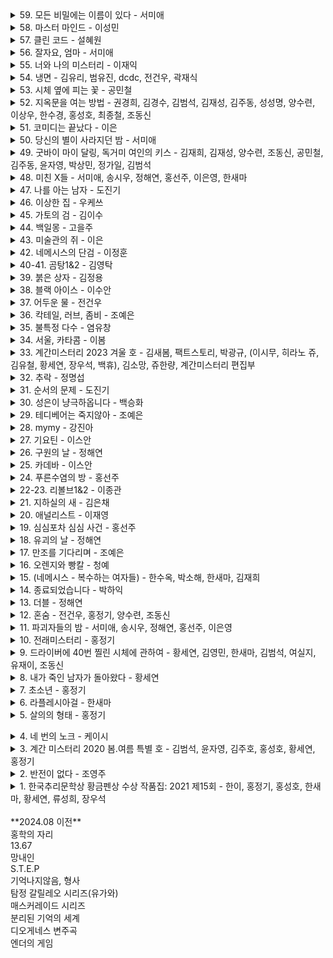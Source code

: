 <details><summary>
59. 모든 비밀에는 이름이 있다 - 서미애
</summary>

  > 현실감있는 감정선
</details>


<details><summary>
58. 마스터 마인드 - 이성민
</summary>

> 액션스릴러, 빌런, 박진감 넘치는 영화같은
</details>


<details><summary>
57. 클린 코드 - 설혜원
</summary>

> 재미는 있으나 임팩트는 없었다.
</details>


<details><summary>
56. 잘자요, 엄마 - 서미애
</summary>

> 어떤 환경과 삶이 살인마를 만드는지에 대해 심리해부가 인상적
</details>


<details><summary>
55. 너와 나의 미스터리 - 이재익
</summary>

> 구성이 너무 좋아서 끊김없이 마음을 움직이는 굉장히 좋은 작품
</details>


<details><summary>
54. 냉면 - 김유리, 범유진, dcdc, 전건우, 곽재식
</summary>

> 냉면으로 특이한 기분을 느낄 수 있다. 마지막 파인애플 냉면은 한번쯤 먹어보고 싶다.
</details>


<details><summary>
53. 시체 옆에 피는 꽃 - 공민철
</summary>

> 이야기가 매끄럽고 계속 읽고 싶게 만듬. 흡입력 있는 스토리가 없으면 중도에 그만두거나 마지막 반전을 기대하게 되는데 스토리가 재밌으니 반은 먹고 들어감.
</details>

<details><summary>
52. 지옥문을 여는 방법 - 권경희, 김경수, 김범석, 김재성, 김주동, 성성명, 양수련, 이상우, 한수경, 홍성호, 최종철, 조동신
</summary>

> 무난했다. 이 때도 좋은 추리 작품들이 꽤 많았다는 것을 알게되었고, 일찍 알았다면 더 좋지 않았을까 하고 생각함
</details>


<details><summary>
51. 코미디는 끝났다 - 이은
</summary>

> 작품속으로 들어간 듯한 착각이 들 정도로 생생한 묘사와 심리적 공포가 소름이 돋고 눈을 뗄 수 없었다.
</details>


<details><summary>
50. 당신의 별이 사라지던 밤 - 서미애
</summary>

> 가족을 잃은 슬픔을 주인공을 통해 처절하게 느낄 수 있었다. 내용이 부드럽게 진행되어 순식간에 읽혔다. 마지막 반전도 좋았음.
</details>


<details><summary>
49. 굿바이 마이 달링, 독거미 여인의 키스 - 김재희, 김재성, 양수련, 조동신, 공민철, 김주동, 윤자영, 박상민, 정가일, 김범석
</summary>

> 추리마을을 배경으로 그 안에서 벌어지는 일들을 여러 작가를 통해 풀어나가 특색있다. 깊게 인상남는 작품은 없었지만 재미는 있음.
</details>


<details><summary>
48. 미친 X들 - 서미애, 송시우, 정해연, 홍선주, 이은영, 한새마
</summary>

> 가볍게 단숨에 읽을 수 있고 현실에 대한 묘사와 풍자, 상상력이 돋보이는 괜찮은 단편집.
</details>


<details><summary>
47. 나를 아는 남자 - 도진기
</summary>

> 때론 사소한 가능성이 실마리가 되기도 한다. 흐름이 지루하지 않았고 결말부분에 생각해둔 추리가 다 빗나가서 허탈했다. 다음편 계속.
</details>


<details><summary>
46. 이상한 집 - 우케쓰
</summary>

> 집 설계도에 숨겨진 비밀은 흥미를 일으키기에 충분했다. 뒤로갈수록 짧은 분량인데도 더 복잡해지는 구성원들과 힘빠지는 전개가 아쉽다.
</details>


<details><summary>
45. 가토의 검 - 김이수
</summary>

> 사람은 쉽게 변하지 않는다는 사실을 다시금 깨닫게 되었다. 욕망, 폭력, 정치, 이기심, 자기애를 한 인물을 통해 탁월하게 드러냈다.
</details>


<details><summary>
44. 백일몽 - 고을주
</summary>

> 계속 파고들며 하나씩 발견해가는 과정에서 희열감 비슷한 것을 느꼈고 문체가 적응될 때쯤부터 순식간에 마지막 페이지를 볼 수 있음.
</details>


<details><summary>
43. 미술관의 쥐 - 이은
</summary>

> 미술 관련이라 어려울 것이란 예상을 깸. 쉽게 설명한 유익한 정보와 함께 예술에 대해 깊게 생각해 볼 수 있음.
</details>


<details><summary>
42. 네메시스의 단검 - 이정훈
</summary>

> 최면을 통한 범죄라 신선했다. 킬링타임용으로 손색없음.
</details>


<details><summary>
40-41. 곰탕1&2 - 김영탁
</summary>

> 시간여행 그리고 가족이라는 주제로 다양한 장르들을 합쳐놓음. 짧은 문장 구성은 읽는 맛이 있었고 따뜻한 마무리로 여운이 남음
</details>


<details><summary>
39. 붉은 상자 - 김정용
</summary>

> 직소퍼즐 조각처럼 점점 맞춰지는 이야기라 꽤 즐거웠다.
</details>


<details><summary>
38. 블랙 아이스 - 이수안
</summary>

> 스포츠카에 대해 자세하게 알 수 있었고 끝에 다다를수록 재밌어지나 앞부분이 지겨웠음.
</details>


<details><summary>
37. 어두운 물 - 전건우
</summary>

> 으스스한 분위기를 잘 살렸고 초반에 특히 공포스러웠다.
</details>


<details><summary>
36. 칵테일, 러브, 좀비 - 조예은
</summary>

> 읽는 내내 끝나지 않았으면 좋겠다고 생각했다. 특히 마지막 단편인 나이프는 정말 재밌었다.
</details>


<details><summary>
35. 불특정 다수 - 염유창
</summary>

> 지루한 부분 없었고, 재밌게 봄.
</details>


<details><summary>
34. 서울, 카타콤 - 이봄
</summary>

> 지상의 삶에 지쳐 한없이 내려간 후에야 평안을 되찾지만 그것도 다시 위협받는 상황, 희망 같은건 보이지 않음. 인간 내면의 심리를 잘 표현함.
</details>


<details><summary>
33. 계간미스터리 2023 겨울 호 - 김새봄, 팩트스토리, 박광규, (이시무, 히라노 쥬, 김유철, 황세연, 장우석, 백휴), 김소망, 쥬한량, 계간미스터리 편집부
</summary>

> **(아버지라는 이름으로)** 결말이 쉽게 예상되어 긴장감이 떨어짐

> **(회귀)** 가볍게 읽은 짧은 단편, 반전이 크진 않지만 잘 읽혀서 좋았음.

> **(뱀파이어 탐정)** 실제사건을 모티브로 꽤 감동적이었다.

> **(밥통)** 범인시점이라 현장감이 뛰어났고, 속도감 있게 읽힘

> **(고양이 탐정 주관식의 분투)** 마음 따뜻해지는 고양이 찾기

> **(탐정 박문수 - 성균관 살인사건 3)** 1,2 아직 안봄
</details>


<details><summary>
32. 추락 - 정명섭
</summary>

> 쌓아올린 과정은 좋았으나 마지막의 감동과 임팩트는 다소 약했다.
</details>


<details><summary>
31. 순서의 문제 - 도진기
</summary>

> 나온지 꽤 된 책이지만 요즘나온 책이라해도 손색없을 정도로 현대적인 문체와 논리적인 트릭으로 흡인력이 강했다. 다만 초반의 강렬함이 커서 뒤로갈수록 약간의 지루함이 있었다.
</details>


<details><summary>
30. 성은이 냥극하옵니다 - 백승화
</summary>

> 표지가 고양이라서 궁금해서 집었는데 난데없이 조선시대 이야기라 1차로 놀랐고, 고양이를 찾는 과정에서 추미스가 다 들어있었으며 몰입감이 높아지는 구성, 재밌었다.
</details>


<details><summary>
29. 테디베어는 죽지않아 - 조예은
</summary>

> 등장인물들의 케미가 좋았으나 유령이 심리적으로 공포스럽진 않아 아쉬웠다.
</details>


<details><summary>
28. mymy - 강진아
</summary>

> 재능에 대한 갈망, 열등감, 소문, 회피 등 인간사회의 특성을 잘 나타내었고, 그럼에도 꿋꿋이 살아가는 쓸쓸한 단면을 엿볼 수 있다.
</details>


<details><summary>
27. 기요틴 - 이스안
</summary>

> 남녀관계에 대한 이야기, 일상 이야기가 많아서 제 3자의 시선으로 지켜보는 재미가 있음.
</details>


<details><summary>
26. 구원의 날 - 정해연
</summary>

> 영화를 보는 듯한 느낌이 들었다. 적절한 반전 그리고 따뜻한 마무리
</details>


<details><summary>
25. 카데바 - 이스안
</summary>

> 빨려들어갈 듯한 서술로 이야기를 기묘하지만 따뜻하게 풀어나갔다. 전작인 기요틴도 기대된다.
</details>


<details><summary>
24. 푸른수염의 방 - 홍선주
</summary>

> 관점이 바뀔정도로 몰입해서 재밌게 봤다.
</details>


<details><summary>
22-23. 리볼브1&2 - 이종관
</summary>

> 갑자기 엉뚱하게 타임루프물이 되서 당황했다. 전개가 느리긴 했지만 수사묘사만큼은 현실적이었다.
</details>


<details><summary>
21. 지하실의 새 - 김은채
</summary>

> 새로 범죄현장을 보는게 특이했고, 꽤 잔인하고 무서웠다.
</details>


<details><summary>
20. 애널리스트 - 이재영
</summary>

> 무난했다. 말투나 설정이 좀 오글거렸지만 그걸 너무 키우지 않고 잘 마무리했다.
</details>


<details><summary>
19. 심심포차 심심 사건 - 홍선주
</summary>

> 모든게 범인을 잡아넣기 위한 계락이었음이 밝혀질 때 머리를 때리는 듯한 충격이 일었다.
</details>


<details><summary>
18. 유괴의 날 - 정해연
</summary>

> 반전도 꽤 있었고 스토리에 몰입해서 재밌게 봤다.
</details>


<details><summary>
17. 만조를 기다리며 - 조예은
</summary>

> 큰 반전도 없고 별 재미는 없었음
</details>


<details><summary>
16. 오렌지와 빵칼 - 청예
</summary>

> 통제와 자유에 관한 나의 과거를 관통하는 듯한 이야기, 따뜻한 울림이 되어 기억될 것이다.
</details>


<details><summary>
15. (네메시스 - 복수하는 여자들) - 한수옥, 박소해, 한새마, 김재희
</summary>

> 엄마가 된다는 것의 무거움을 알 수 있었다. 간접체험할 수 있어서 좋았다.
</details>


<details><summary>
14. 종료되었습니다 - 박하익
</summary>

> 처음엔 이 무슨 말같지도 않은 소린가 싶었는데 마지막을 보고 충격을 받고 납득하게 되었다. 엄청난 스토리다.
</details>


<details><summary>
13. 더블 - 정해연
</summary>

> 권력과 배신을 통해 보는 내내 긴장하게 만듬. 음 역시 사람은 단순히 믿을 수 없다는 것을 알게됨
</details>


<details><summary>
12. 혼숨 - 전건우, 홍정기, 양수련, 조동신
</summary>

> **(얼음땡)** 세계관이 이해가 안갔고, 무섭지도 않았다.

> **(혼숨)** 어릴 때 학교괴담보고 무서웠던 기억이 떠올랐다. 따라해보고 싶을 만큼  방법이 자세해서 현실감이 들었고, 아이스픽을 이용한 부분도 좋았다.

> **(야, 놀자!)** 잔잔한 힐링물, 긴박함 없이 가끔은 이런 스토리도 괜찮은 듯.

> **(불망비)** 마지막까지의 과정이 너무 지루했다.
</details>


<details><summary>
11. 파괴자들의 밤 - 서미애, 송시우, 정해연, 홍선주, 이은영
</summary>

> **(죽일 생각은 없었어)** 경쾌하게 살인을 하는 주인공이 마음에 들었다.

> **(알렉산드리아의 거울)** 과몰입이 만든 정체성, 가장 잔인한 것은 생각하지 않는 것.

> **(좋아서가 아냐)** 끝까지 집중해서 봤다. 뒤집어서 생각하는 게 이렇게 재밌을 수 있구나 하고 느꼈음.

> **(나뭇가지가 있었어)** 착취를 다룸. 교수와 연구원들이 나오고 적나라한 묘사에 등장인물들 처럼 마음이 착잡했다. 그저 완벽한 계획에 박수를..

> **(사일런트 디스코)** 역할의 굴레, 그리고 초점과 방향을 잃은 반복적 세계에서 인간은 인간성을 논할 수 있을까. 텍스트를 보는 내내 꿈꾸는 듯 느껴졌다. 환상문학의 매력이 고스란히 전해졌다. 
</details>



<details><summary>
10. 전래미스터리 - 홍정기
</summary>

> **(콩쥐살인사건)** 재밌고 살짝 잔인함. 보이는게 다가 아니었다! 판타지스러운 물건들이 나오지만 잘 어울렸다.

> **(나무꾼의 대위기)** 덫에 걸린 위기의 나무꾼이 겪는 무서운 하루. 막장드라마 만큼 흥미진진하다.

> **(살인귀 vs 식인귀)** 헉.. 매우 잔인했다. 식인귀 때는 끔찍해서 소름이 돋았고 살인귀가 슬래셔물 찍을 땐 광기가 그대로 전해졌다. 다음편이 기대된다.

> **(연쇄 도살마)** 꿈과 희망이 없어서 참혹했다. 설정이 재밌었음.

> **(스위치)** 교환이라는 주제로 끝나고도 생각할 게 많은 이야기
</details>


<details><summary>
9. 드라이버에 40번 찔린 시체에 관하여 - 황세연, 김영민, 한새마, 김범석, 여실지, 유재이, 조동신
</summary>

> **(40원)** 약간 과하긴 했지만 40원으로 이렇게 흥미진진한 스토리가 나올 수 있다니.. 숨가쁜 전개와 복선이 좋았음.

> **(40피트 건물 괴사건)** 논리적으로 추리를 펼치는 등장인물들과 같이 추리해보는 재미가 있었다.

> **(40개의 뼈)** 책임과 상실에 대한 감정 묘사가 강렬했고, 슬펐다. 마지막에 의외의 사실을 알게되서 놀랐다!

> **(드라이버에 40번 찔린 시체에 관하여)** 추리문제 형식이어서 독특했다. 큰 반전은 없었고, 예상했던 범인이었다.

> **(40일)** 이용하고 이용당하는 무난한 내용이었다.

> **(40선: 영혼을 죽이는 선)** 내용이 너무 슬펐고, 뉴스에서나 접하던 현실을 비록 가상이지만 가까이서 볼 수 있어서 그러한 사건이 더 안타깝게 느껴졌다.

> **(알리바바와 40인의 도적)** 탄탄하지 않은 스토리에 결말도 급하게 끝낸느낌
</details>


<details><summary>
8. 내가 죽인 남자가 돌아왔다 - 황세연
</summary>

> 범죄 없는 마을이란 타이틀을 지키기 위한 마을 주민 각자의 노력과 그것들이 모여 만들어내는 기막힌 범죄 그리고 몇 번을 뒤집는 반전이 인상적임. 정말 탄탄한 스토리라 감탄하면서 마지막 페이지를 덮었다.
</details>


<details><summary>
7. 초소년 - 홍정기
</summary>

> **(추적=코난을 찾아라)** 리뷰함

> **(소음)** 치밀한 트릭을 하나씩 추리해내는 아이들을 보는 게 뭔가 가슴벅찼다.

> **(상흔)** 순수함이 돋보였고, 일상적인 내용이라 더 정감이 갔다. 읽다보니 어느새 끝

> **(토끼)** 여러가지 추리가 흥미로웠다 특히 갑자기 공포물로 바뀌는 게 재밌었다.

> **(코난)** 우정이 시작된 계기, 흐뭇하게 지켜봄.

> **(꼬마)** 귀신을 보는 꼬마와 이후 벌어지는 예언과도 같은 미스터리한 일들이 공포를 준다. 오싹하다.

> **총평:** 어릴 때 주변을 보면 마냥 순수하지는 않았다. 미화된 부분이 상당하다. 하지만 그 때만의 즐거움이 있었다. 탐정단을 결성한 아이들을 보면서  그들의 눈으로 다시 어릴 때로 돌아간 기분을 느꼈다. 소중한 기억으로 남을 것 같다.
</details>


<details><summary>
6. 라플레시아걸 - 한새마
</summary>

> 밀실 살인보단 살인 후 밀실이라는 말에 고개를 끄덕였다. 전반적으로 가라앉은 분위기라 살짝 지루한 감이 있었음에도 라플레시아의 숨겨진 의미, 사이비, 마약 등 흥미로운 요소들이 잘 어우러져 끝까지 몰입할 수 있었다. 잘 만든 영화같은 느낌이 들었다.
</details>


<details><summary>
5. 살의의 형태 - 홍정기
</summary>

> **(무구한 살의)** 계산된 무구함이 소름이었다.

> **(합리적 살의)** 휙휙 읽기 좋음

> **(보이지 않는 살의)** 꽤 특이한 반전이라 오.. 하면서 봤다.

> **(백색살의)** 리뷰함

> **(영광의 살의)** 큭큭 영광스런 데스코미디

> **(시기의 살의)** 이런 킬러도 있구나 싶었다. 볼만했음. </details>


<details><summary>
4. 네 번의 노크 - 케이시
</summary>

> 특이하게 집 호수로 모든걸 설명함. 이것도 기억못하다니 난 바보인가 싶다가 나중되면 숫자만 봐도 떠오름. 재미도 있었지만 교훈적이면서 꽤 여운이 남았음.
</details>


<details><summary>
3. 계간 미스터리 2020 봄.여름 특별 호 - 김범석, 윤자영, 김주호, 홍성호, 황세연, 홍정기
</summary>

> **(범인은 한 명이다)** 여기서 큰 반전이 나올 수 있을까 싶었는데 예상대로 조금 뻔한 스토리였음.동기가 단순하고 납득이 잘 안됨.

> **(국선변호인의 최종 변론)** 범행 동기가 충분하지 않음. 분명 더 나은 길이 있었기 때문에 의문이 들었다.

> **(미니멀 라이프)** 무난하게 보기 좋은 탐정&조수 소설. 조수가 다했다.

> **(용서)** 생각 없이 읽기 좋은 휴먼드라마였다. 마무리가 나쁘지 않았다.

> **(인생의 무게)** 복선 그리고 눈에 보일듯 말듯한 반전이 절묘하게 조합해 재밌는 연출이 되었다.

> **(백색살의)** 불에 타죽은 시체가 미스테리 했고 반전도 무난했다. 일정 스탠스로 이야기가 흘러가서 중간부터 집중력이 흐려짐.
</details>


<details><summary>
2. 반전이 없다 - 조영주
</summary>

> 안면인식장애를 가진 형사와 현장에 항상 마지막 '반전'이 뜯긴 추리소설을 두고 가는 연속(?)살인마를 쫓아가는 추리소설. 같은 장소를 반복적으로 다뤄 중간부터 살짝 지루한 느낌이 들었고 반전은 있었지만 크게 와닿진 않았다. 사소한 대화를 줄이고 반전의 핵심인물들의 과거를 넣어 좀 더 감정적으로 몰입하게끔 스토리를 넣었으면 더 자연스럽고 좋았을 것 같다.
</details>


<details><summary>
1. 한국추리문학상 황금펜상 수상 작품집: 2021 제15회 - 한이, 홍정기, 홍성호, 한새마, 황세연, 류성희, 장우석
</summary>

> **(긴하루)** 길고 어두운 하루를 살아내는 누군가를 관찰할 수 있었다. 현실의 우울함을 옮겨놓은 것 같았다. 이빨 묘사가 생생해서 조금 섬뜩했다.

> **(에덴의 아이들)** 탐정을 주인공으로 재밌게 풀어나갔음. 후편이 기대됨. 가볍게 읽기 좋았다.

> **(코난을 찾아라)** 이상하다 싶은 느낌은 있었는데 상상도 못한 반전이었다. 잔혹한 범인의 독백이 몰입감을 높였고 무서우면서도 웃음 포인트가 많아서 아주 재밌게 봤음.

> **(약육강식)** 캐릭터에 몰입이 잘 안되었고 내용이 재밌진 않았다.

> **(어떤 자살)** 기자와 대화체가 메인인 완성도 높은 추리소설은 처음 봤음. 이런 건 다 어떻게 아셨을까 싶은 디테일이 집중하게 만들고 사람마다 말투나 분위기가 찰떡이라 살아움직이는 느낌이었음. 갑자기 쏟아지는 반전에 어질어질한건 덤.

> **(고난도 살인)** 근미래, 메타버스가 배경이며 캐릭터에 입체감이 있었다. 가상과 현실의 괴리가 좋았다. 마지막은 아쉬웠다.

> **(튤립과 꽃삽, 접힌 우산)** 어딘가 이상한 엄마를 통해 읽는 사람의 심리 또한 미묘하게 뒤틈. 등장인물들의 덤덤함이 무서움을 배가함.

> **(공짜는 없다)** 죄책감이 어떻게 인생을 파괴하는지 주인공의 심리를 따라가며 겪어 볼 수 있었다.
</details>

<br>
**2024.08 이전**
<br>
홍학의 자리<br>
13.67<br>
망내인<br>
S.T.E.P<br>
기억나지않음, 형사<br>
탐정 갈릴레오 시리즈(유가와)<br>
매스커레이드 시리즈<br>
분리된 기억의 세계<br>
디오게네스 변주곡<br>
엔더의 게임<br>
